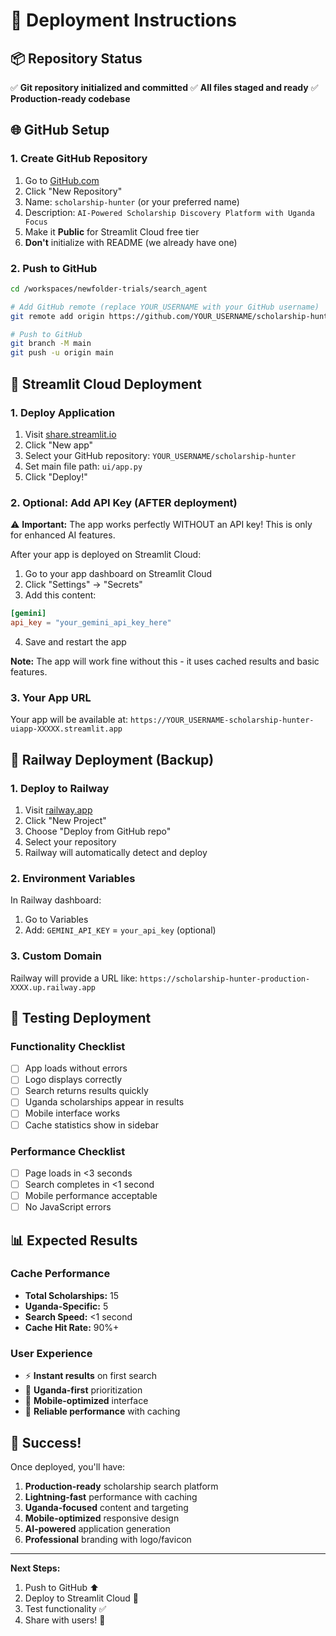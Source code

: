# 🚀 Deployment Instructions

## 📦 Repository Status
✅ **Git repository initialized and committed**
✅ **All files staged and ready**
✅ **Production-ready codebase**

## 🌐 GitHub Setup

### **1. Create GitHub Repository**
1. Go to [GitHub.com](https://github.com)
2. Click "New Repository"
3. Name: `scholarship-hunter` (or your preferred name)
4. Description: `AI-Powered Scholarship Discovery Platform with Uganda Focus`
5. Make it **Public** for Streamlit Cloud free tier
6. **Don't** initialize with README (we already have one)

### **2. Push to GitHub**
```bash
cd /workspaces/newfolder-trials/search_agent

# Add GitHub remote (replace YOUR_USERNAME with your GitHub username)
git remote add origin https://github.com/YOUR_USERNAME/scholarship-hunter.git

# Push to GitHub
git branch -M main
git push -u origin main
```

## 🚀 Streamlit Cloud Deployment

### **1. Deploy Application**
1. Visit [share.streamlit.io](https://share.streamlit.io)
2. Click "New app"
3. Select your GitHub repository: `YOUR_USERNAME/scholarship-hunter`
4. Set main file path: `ui/app.py`
5. Click "Deploy!"

### **2. Optional: Add API Key (AFTER deployment)**
⚠️ **Important:** The app works perfectly WITHOUT an API key! This is only for enhanced AI features.

After your app is deployed on Streamlit Cloud:
1. Go to your app dashboard on Streamlit Cloud
2. Click "Settings" → "Secrets"
3. Add this content:
```toml
[gemini]
api_key = "your_gemini_api_key_here"
```
4. Save and restart the app

**Note:** The app will work fine without this - it uses cached results and basic features.

### **3. Your App URL**
Your app will be available at:
`https://YOUR_USERNAME-scholarship-hunter-uiapp-XXXXX.streamlit.app`

## 🚄 Railway Deployment (Backup)

### **1. Deploy to Railway**
1. Visit [railway.app](https://railway.app)
2. Click "New Project"
3. Choose "Deploy from GitHub repo"
4. Select your repository
5. Railway will automatically detect and deploy

### **2. Environment Variables**
In Railway dashboard:
1. Go to Variables
2. Add: `GEMINI_API_KEY` = `your_api_key` (optional)

### **3. Custom Domain**
Railway will provide a URL like:
`https://scholarship-hunter-production-XXXX.up.railway.app`

## 📱 Testing Deployment

### **Functionality Checklist**
- [ ] App loads without errors
- [ ] Logo displays correctly
- [ ] Search returns results quickly
- [ ] Uganda scholarships appear in results
- [ ] Mobile interface works
- [ ] Cache statistics show in sidebar

### **Performance Checklist**
- [ ] Page loads in <3 seconds
- [ ] Search completes in <1 second  
- [ ] Mobile performance acceptable
- [ ] No JavaScript errors

## 📊 Expected Results

### **Cache Performance**
- **Total Scholarships:** 15 
- **Uganda-Specific:** 5
- **Search Speed:** <1 second
- **Cache Hit Rate:** 90%+

### **User Experience**
- ⚡ **Instant results** on first search
- 🎯 **Uganda-first** prioritization
- 📱 **Mobile-optimized** interface  
- 🔄 **Reliable performance** with caching

## 🎉 Success!

Once deployed, you'll have:
1. **Production-ready** scholarship search platform
2. **Lightning-fast** performance with caching
3. **Uganda-focused** content and targeting
4. **Mobile-optimized** responsive design
5. **AI-powered** application generation
6. **Professional** branding with logo/favicon

---

**Next Steps:**
1. Push to GitHub ⬆️
2. Deploy to Streamlit Cloud 🚀
3. Test functionality ✅
4. Share with users! 🎊
